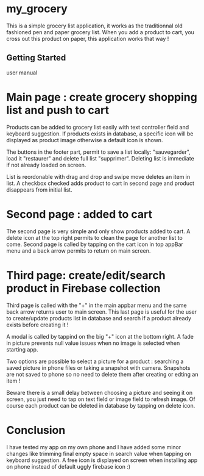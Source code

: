 # my_grocery

This is a simple grocery list application, it works as the traditionnal old fashioned pen and paper grocery list.
When you add a product to cart, you cross out this product on paper, this application works that way !

## Getting Started
user manual

# Main page : create grocery shopping list and push to cart 
Products can be added to grocery list easily with text controller field and keyboard suggestion.
If products exists in database, a specific icon will be displayed as product image otherwise a default icon is shown.

The buttons in the footer part, permit to save a list locally: "sauvegarder", load it "restaurer" and delete full list "supprimer".
Deleting list is immediate if not already loaded on screen. 

List is reordonable with drag and drop and swipe move deletes an item in list.
A checkbox checked adds product to cart in second page and product disappears from initial list.

# Second page : added to cart
The second page is very simple and only show products added to cart. A delete icon at the top right permits to clean the page for another list to come.
Second page is called by tapping on the cart icon in top appBar menu and a back arrow permits to return on main screen.

# Third page: create/edit/search product in Firebase collection
Third page is called with the "+" in the main appbar menu and the same back arrow returns user to main screen.
This last page is useful for the user to create/update products list in database and search if a product already exists before creating it !

A modal is called by tappind on the big "+" icon at the bottom right.
A fade in picture prevents null value issues when no image is selected when starting app.

Two options are possible to select a picture for a product : searching a saved picture in phone files or taking a snapshot with camera.
Snapshots are not saved to phone so no need to delete them after creating or edting an item !

Beware there is a small delay between choosing a picture and seeing it on screen, you just need to tap on text field or image field to refresh image.
Of course each product can be deleted in database by tapping on delete icon.

# Conclusion
I have tested my app on my own phone and I have added some minor changes like trimming final empty space in search value when tapping on keyboard suggestion.
A free icon is displayed on screen when installing app on phone instead of default uggly firebase icon :)

